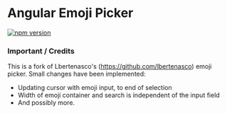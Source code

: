 # Angular Emoji Picker
[![npm version](https://badge.fury.io/js/ng-emoji-picker.svg)](https://badge.fury.io/js/ng-emoji-picker)

### Important / Credits
This is a fork of Lbertenasco's (https://github.com/lbertenasco) emoji picker.
Small changes have been implemented:
- Updating cursor with emoji input, to end of selection
- Width of emoji container and search is independent of the input field
- And possibly more.